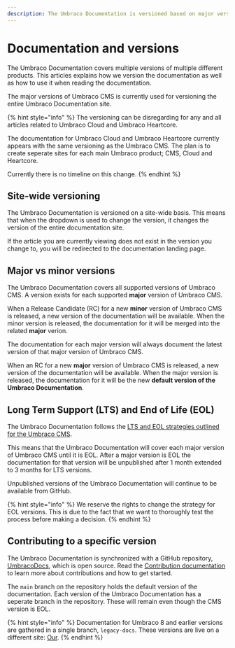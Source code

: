 ```yaml
---
description: The Umbraco Documentation is versioned based on major versions of the Umbraco CMS. Learn more about how that works in this article.
---
```


# Documentation and versions

The Umbraco Documentation covers multiple versions of multiple different products. This articles explains how we version the documentation as well as how to use it when reading the documentation.

The major versions of Umbraco CMS is currently used for versioning the entire Umbraco Documentation site.

{% hint style="info" %}
The versioning can be disregarding for any and all articles related to Umbraco Cloud and Umbraco Heartcore.

The documentation for Umbraco Cloud and Umbraco Heartcore currently appears with the same versioning as the Umbraco CMS. The plan is to create seperate sites for each main Umbraco product; CMS, Cloud and Heartcore.

Currently there is no timeline on this change.
{% endhint %}

## Site-wide versioning

The Umbraco Documentation is versioned on a site-wide basis. This means that when the dropdown is used to change the version, it changes the version of the entire documentation site.

If the article you are currently viewing does not exist in the version you change to, you will be redirected to the documentation landing page.

## Major vs minor versions

The Umbraco Documentation covers all supported versions of Umbraco CMS. A version exists for each supported **major** version of Umbraco CMS.

When a Release Candidate (RC) for a new **minor** version of Umbraco CMS is released, a new version of the documentation will be available. When the minor version is released, the documentation for it will be merged into the related **major** verion.

The documentation for each major version will always document the latest version of that major version of Umbraco CMS.

When an RC for a new **major** version of Umbraco CMS is released, a new version of the documentation will be available. When the major version is released, the documentation for it will be the new **default version of the Umbraco Documentation**.

## Long Term Support (LTS) and End of Life (EOL)

The Umbraco Documentation follows the [LTS and EOL strategies outlined for the Umbraco CMS](https://umbraco.com/products/knowledge-center/long-term-support-and-end-of-life/).

This means that the Umbraco Documentation will cover each major version of Umbraco CMS until it is EOL. After a major version is EOL the documentation for that version will be unpublished after 1 month extended to 3 months for LTS versions.

Unpublished versions of the Umbraco Documentation will continue to be available from GitHub.

{% hint style="info" %}
We reserve the rights to change the strategy for EOL versions. This is due to the fact that we want to thoroughly test the process before making a decision.
{% endhint %}

## Contributing to a specific version

The Umbraco Documentation is synchronized with a GitHub repository, [UmbracoDocs](https://github.com/umbraco/UmbracoDocs), which is open source. Read the [Contribution documentation](../contribute/) to learn more about contributions and how to get started.

The `main` branch on the repository holds the default version of the documentation. Each version of the Umbraco Documentation has a seperate branch in the repository. These will remain even though the CMS version is EOL.

{% hint style="info" %}
Documentation for Umbraco 8 and earlier versions are gathered in a single branch, `legacy-docs`. These versions are live on a different site: [Our](https://our.umbraco.com/documentation).
{% endhint %}
